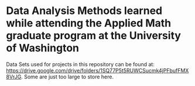 # Data Analysis Methods learned while attending the Applied Math graduate program at the University of Washington
Data Sets used for projects in this repository can be found at: https://drive.google.com/drive/folders/1SQ77P5t5RUWCSucmk4jPFbufFMX8VrJG. Some are just too large to store here. 
